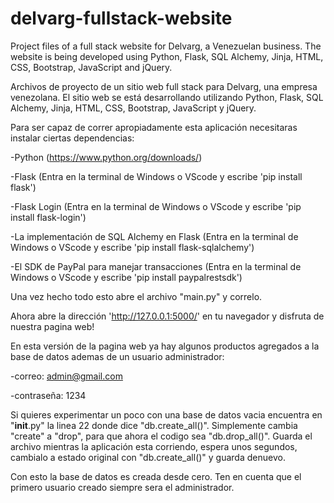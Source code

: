 # delvarg-fullstack-website
Project files of a full stack website for Delvarg, a Venezuelan business. The website is being developed using Python, Flask, SQL Alchemy, Jinja, HTML, CSS, Bootstrap, JavaScript and jQuery.

Archivos de proyecto de un sitio web full stack para Delvarg, una empresa venezolana. El sitio web se está desarrollando utilizando Python, Flask, SQL Alchemy, Jinja, HTML, CSS, Bootstrap, JavaScript y jQuery.


Para ser capaz de correr apropiadamente esta aplicación necesitaras instalar ciertas dependencias:

  -Python (https://www.python.org/downloads/)
  
  -Flask (Entra en la terminal de Windows o VScode y escribe 'pip install flask')
  
  -Flask Login (Entra en la terminal de Windows o VScode y escribe 'pip install flask-login')
  
  -La implementación de SQL Alchemy en Flask (Entra en la terminal de Windows o VScode y escribe 'pip install flask-sqlalchemy')

  -El SDK de PayPal para manejar transacciones (Entra en la terminal de Windows o VScode y escribe 'pip install paypalrestsdk')


Una vez hecho todo esto abre el archivo "main.py" y correlo. 

Ahora abre la dirección 'http://127.0.0.1:5000/' en tu navegador y disfruta de nuestra pagina web!


En esta versión de la pagina web ya hay algunos productos agregados a la base de datos ademas de un usuario administrador:

  -correo: admin@gmail.com

  -contraseña: 1234


Si quieres experimentar un poco con una base de datos vacia encuentra en "__init__.py" la linea 22 donde dice "db.create_all()". Simplemente cambia "create" a "drop", para que ahora el codigo sea "db.drop_all()". Guarda el archivo mientras la aplicación esta corriendo, espera unos segundos, cambialo a estado original con "db.create_all()" y guarda denuevo. 

Con esto la base de datos es creada desde cero. Ten en cuenta que el primero usuario creado siempre sera el administrador.
